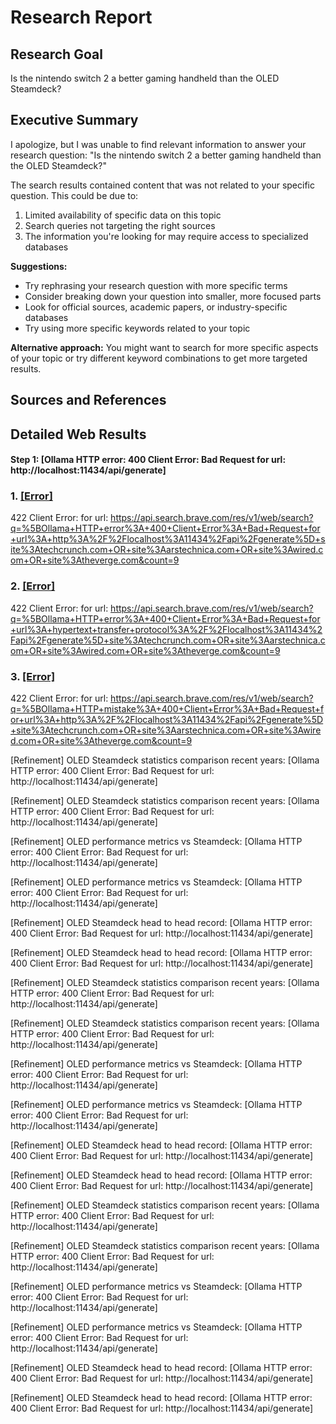 # Research Report

## Research Goal
Is the nintendo switch 2 a better gaming handheld than the OLED Steamdeck?

## Executive Summary
I apologize, but I was unable to find relevant information to answer your research question: "Is the nintendo switch 2 a better gaming handheld than the OLED Steamdeck?"

The search results contained content that was not related to your specific question. This could be due to:
1. Limited availability of specific data on this topic
2. Search queries not targeting the right sources
3. The information you're looking for may require access to specialized databases

**Suggestions:**
- Try rephrasing your research question with more specific terms
- Consider breaking down your question into smaller, more focused parts
- Look for official sources, academic papers, or industry-specific databases
- Try using more specific keywords related to your topic

**Alternative approach:** You might want to search for more specific aspects of your topic or try different keyword combinations to get more targeted results.

## Sources and References

## Detailed Web Results
#### Step 1: [Ollama HTTP error: 400 Client Error: Bad Request for url: http://localhost:11434/api/generate]
### 1. [[Error]]()
422 Client Error:  for url: https://api.search.brave.com/res/v1/web/search?q=%5BOllama+HTTP+error%3A+400+Client+Error%3A+Bad+Request+for+url%3A+http%3A%2F%2Flocalhost%3A11434%2Fapi%2Fgenerate%5D+site%3Atechcrunch.com+OR+site%3Aarstechnica.com+OR+site%3Awired.com+OR+site%3Atheverge.com&count=9
### 2. [[Error]]()
422 Client Error:  for url: https://api.search.brave.com/res/v1/web/search?q=%5BOllama+HTTP+error%3A+400+Client+Error%3A+Bad+Request+for+url%3A+hypertext+transfer+protocol%3A%2F%2Flocalhost%3A11434%2Fapi%2Fgenerate%5D+site%3Atechcrunch.com+OR+site%3Aarstechnica.com+OR+site%3Awired.com+OR+site%3Atheverge.com&count=9
### 3. [[Error]]()
422 Client Error:  for url: https://api.search.brave.com/res/v1/web/search?q=%5BOllama+HTTP+mistake%3A+400+Client+Error%3A+Bad+Request+for+url%3A+http%3A%2F%2Flocalhost%3A11434%2Fapi%2Fgenerate%5D+site%3Atechcrunch.com+OR+site%3Aarstechnica.com+OR+site%3Awired.com+OR+site%3Atheverge.com&count=9

[Refinement] OLED Steamdeck statistics comparison recent years: [Ollama HTTP error: 400 Client Error: Bad Request for url: http://localhost:11434/api/generate]

[Refinement] OLED Steamdeck statistics comparison recent years: [Ollama HTTP error: 400 Client Error: Bad Request for url: http://localhost:11434/api/generate]

[Refinement] OLED performance metrics vs Steamdeck: [Ollama HTTP error: 400 Client Error: Bad Request for url: http://localhost:11434/api/generate]

[Refinement] OLED performance metrics vs Steamdeck: [Ollama HTTP error: 400 Client Error: Bad Request for url: http://localhost:11434/api/generate]

[Refinement] OLED Steamdeck head to head record: [Ollama HTTP error: 400 Client Error: Bad Request for url: http://localhost:11434/api/generate]

[Refinement] OLED Steamdeck head to head record: [Ollama HTTP error: 400 Client Error: Bad Request for url: http://localhost:11434/api/generate]

[Refinement] OLED Steamdeck statistics comparison recent years: [Ollama HTTP error: 400 Client Error: Bad Request for url: http://localhost:11434/api/generate]

[Refinement] OLED Steamdeck statistics comparison recent years: [Ollama HTTP error: 400 Client Error: Bad Request for url: http://localhost:11434/api/generate]

[Refinement] OLED performance metrics vs Steamdeck: [Ollama HTTP error: 400 Client Error: Bad Request for url: http://localhost:11434/api/generate]

[Refinement] OLED performance metrics vs Steamdeck: [Ollama HTTP error: 400 Client Error: Bad Request for url: http://localhost:11434/api/generate]

[Refinement] OLED Steamdeck head to head record: [Ollama HTTP error: 400 Client Error: Bad Request for url: http://localhost:11434/api/generate]

[Refinement] OLED Steamdeck head to head record: [Ollama HTTP error: 400 Client Error: Bad Request for url: http://localhost:11434/api/generate]

[Refinement] OLED Steamdeck statistics comparison recent years: [Ollama HTTP error: 400 Client Error: Bad Request for url: http://localhost:11434/api/generate]

[Refinement] OLED Steamdeck statistics comparison recent years: [Ollama HTTP error: 400 Client Error: Bad Request for url: http://localhost:11434/api/generate]

[Refinement] OLED performance metrics vs Steamdeck: [Ollama HTTP error: 400 Client Error: Bad Request for url: http://localhost:11434/api/generate]

[Refinement] OLED performance metrics vs Steamdeck: [Ollama HTTP error: 400 Client Error: Bad Request for url: http://localhost:11434/api/generate]

[Refinement] OLED Steamdeck head to head record: [Ollama HTTP error: 400 Client Error: Bad Request for url: http://localhost:11434/api/generate]

[Refinement] OLED Steamdeck head to head record: [Ollama HTTP error: 400 Client Error: Bad Request for url: http://localhost:11434/api/generate]

